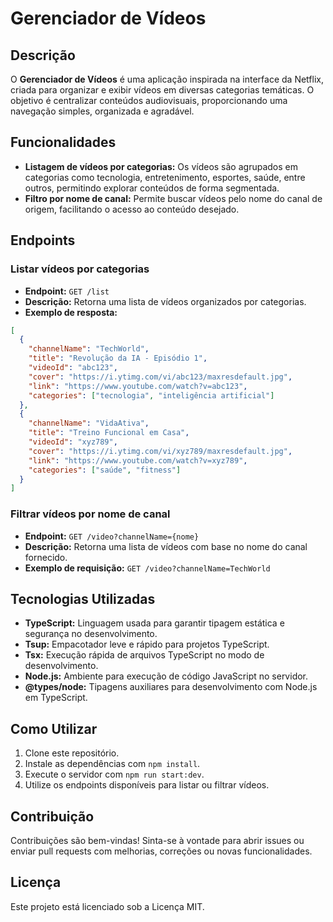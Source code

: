 # Gerenciador de Vídeos

## Descrição

O **Gerenciador de Vídeos** é uma aplicação inspirada na interface da Netflix, criada para organizar e exibir vídeos em diversas categorias temáticas. O objetivo é centralizar conteúdos audiovisuais, proporcionando uma navegação simples, organizada e agradável.

## Funcionalidades

- **Listagem de vídeos por categorias:** Os vídeos são agrupados em categorias como tecnologia, entretenimento, esportes, saúde, entre outros, permitindo explorar conteúdos de forma segmentada.
- **Filtro por nome de canal:** Permite buscar vídeos pelo nome do canal de origem, facilitando o acesso ao conteúdo desejado.

## Endpoints

### Listar vídeos por categorias

- **Endpoint:** `GET /list`
- **Descrição:** Retorna uma lista de vídeos organizados por categorias.
- **Exemplo de resposta:**

```json
[
  {
    "channelName": "TechWorld",
    "title": "Revolução da IA - Episódio 1",
    "videoId": "abc123",
    "cover": "https://i.ytimg.com/vi/abc123/maxresdefault.jpg",
    "link": "https://www.youtube.com/watch?v=abc123",
    "categories": ["tecnologia", "inteligência artificial"]
  },
  {
    "channelName": "VidaAtiva",
    "title": "Treino Funcional em Casa",
    "videoId": "xyz789",
    "cover": "https://i.ytimg.com/vi/xyz789/maxresdefault.jpg",
    "link": "https://www.youtube.com/watch?v=xyz789",
    "categories": ["saúde", "fitness"]
  }
]
```
### Filtrar vídeos por nome de canal

- **Endpoint:** `GET /video?channelName={nome}`
- **Descrição:** Retorna uma lista de vídeos com base no nome do canal fornecido.
- **Exemplo de requisição:** `GET /video?channelName=TechWorld`

## Tecnologias Utilizadas

- **TypeScript:** Linguagem usada para garantir tipagem estática e segurança no desenvolvimento.
- **Tsup:** Empacotador leve e rápido para projetos TypeScript.
- **Tsx:** Execução rápida de arquivos TypeScript no modo de desenvolvimento.
- **Node.js:** Ambiente para execução de código JavaScript no servidor.
- **@types/node:** Tipagens auxiliares para desenvolvimento com Node.js em TypeScript.

## Como Utilizar

1. Clone este repositório.
2. Instale as dependências com `npm install`.
3. Execute o servidor com `npm run start:dev`.
4. Utilize os endpoints disponíveis para listar ou filtrar vídeos.

## Contribuição

Contribuições são bem-vindas! Sinta-se à vontade para abrir issues ou enviar pull requests com melhorias, correções ou novas funcionalidades.

## Licença

Este projeto está licenciado sob a Licença MIT.
